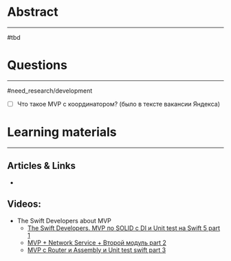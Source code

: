 # Abstract
---
#tbd



# Questions
---
#need_research/development 
- [ ] Что такое MVP с координатором? (было в тексте вакансии Яндекса)



# Learning materials
---
## Articles & Links
- 
## Videos:
- The Swift Developers about MVP
	- [The Swift Developers. MVP по SOLID c DI и Unit test на Swift 5 part 1](https://youtu.be/2z5uWBRGjFI)
	- [MVP + Network Service + Второй модуль part 2](https://youtu.be/h4mI6PD7ne8)
	- [MVP c Router и Assembly и Unit test swift part 3](https://youtu.be/LiOraotfHTw)